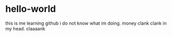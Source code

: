 # hello-world
this is me learning github
i do not know what im doing. money clank clank in my head. claaaank

